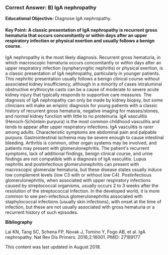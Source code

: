 
### Correct Answer: B) IgA nephropathy 

**Educational Objective:** Diagnose IgA nephropathy.

#### **Key Point:** A classic presentation of IgA nephropathy is recurrent gross hematuria that occurs concomitantly or within days after an upper respiratory infection or physical exertion and usually follows a benign course.

IgA nephropathy is the most likely diagnosis. Recurrent gross hematuria, in which macroscopic hematuria occurs concomitantly or within days after an upper respiratory infection (synpharyngitic nephritis) or physical exertion, is a classic presentation of IgA nephropathy, particularly in younger patients. This nephritic presentation usually follows a benign clinical course without associated kidney insufficiency, although in a minority of cases intraluminal obstructive erythrocyte casts can be a cause of moderate to severe acute kidney injury that typically responds to supportive care measures. The diagnosis of IgA nephropathy can only be made by kidney biopsy, but some clinicians will make an empiric diagnosis for young patients with a classic history of recurrent gross hematuria, negative imaging for masses/stones, and normal kidney function with little to no proteinuria.
IgA vasculitis (Henoch-Schönlein purpura) is the most common childhood vasculitis and tends to appear after upper respiratory infections. IgA vasculitis is rarer among adults. Characteristic symptoms are abdominal pain and palpable purpura. Gastrointestinal ischemia may be severe enough to cause intestinal bleeding. Arthritis is common, other organ systems may be involved, and patients may present with glomerulonephritis. The patient's recurrent symptoms, lack of additional findings, benign clinical course, and urine findings are not compatible with a diagnosis of IgA vasculitis.
Lupus nephritis and postinfectious glomerulonephritis can present with macroscopic glomerular hematuria, but these disease states usually induce low complement levels (low C3 with or without low C4). Postinfectious glomerulonephritis, when associated with upper respiratory infections caused by streptococcal organisms, usually occurs 2 to 3 weeks after the resolution of the streptococcal infection. In the developed world, it is more common to see peri-infectious glomerulonephritis associated with staphylococcal infections (usually skin infections), with onset at the time of infection, but these are not usually associated with gross hematuria or a recurrent history of such episodes.

**Bibliography**

Lai KN, Tang SC, Schena FP, Novak J, Tomino Y, Fogo AB, et al. IgA nephropathy. Nat Rev Dis Primers. 2016;2:16001. PMID: 27189177

This content was last updated in August 2018.